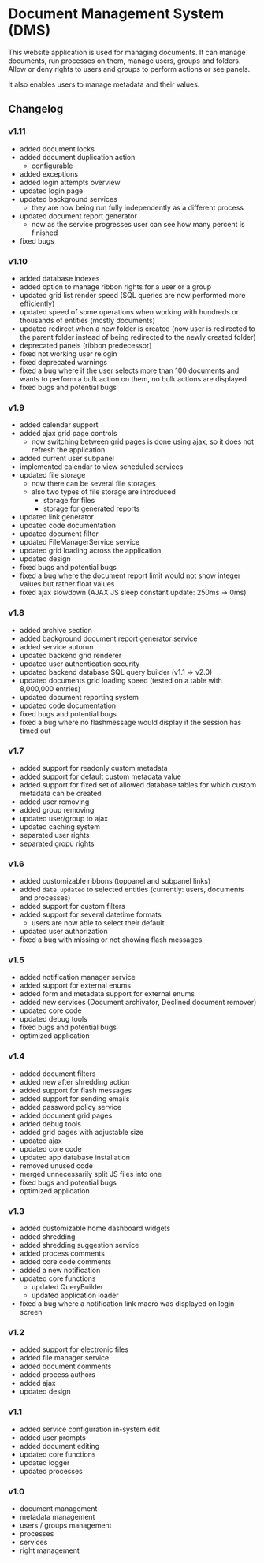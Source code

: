 # Document Management System (DMS)
This website application is used for managing documents. It can manage documents, run processes on them, manage users, groups and folders. Allow or deny rights to users and groups to perform actions or see panels.

It also enables users to manage metadata and their values.

## Changelog
### v1.11
- added document locks
- added document duplication action
    - configurable
- added exceptions
- added login attempts overview
- updated login page
- updated background services
    - they are now being run fully independently as a different process
- updated document report generator
    - now as the service progresses user can see how many percent is finished
- fixed bugs

### v1.10
- added database indexes
- added option to manage ribbon rights for a user or a group
- updated grid list render speed (SQL queries are now performed more efficiently)
- updated speed of some operations when working with hundreds or thousands of entities (mostly documents)
- updated redirect when a new folder is created (now user is redirected to the parent folder instead of being redirected to the newly created folder)
- deprecated panels (ribbon predecessor)
- fixed not working user relogin
- fixed deprecated warnings
- fixed a bug where if the user selects more than 100 documents and wants to perform a bulk action on them, no bulk actions are displayed
- fixed bugs and potential bugs

### v1.9
- added calendar support
- added ajax grid page controls
    - now switching between grid pages is done using ajax, so it does not refresh the application
- added current user subpanel
- implemented calendar to view scheduled services
- updated file storage
    - now there can be several file storages
    - also two types of file storage are introduced
        - storage for files
        - storage for generated reports
- updated link generator
- updated code documentation
- updated document filter
- updated FileManagerService service
- updated grid loading across the application
- updated design
- fixed bugs and potential bugs
- fixed a bug where the document report limit would not show integer values but rather float values
- fixed ajax slowdown (AJAX JS sleep constant update: 250ms -> 0ms)

### v1.8
- added archive section
- added background document report generator service
- added service autorun
- updated backend grid renderer
- updated user authentication security
- updated backend database SQL query builder (v1.1 => v2.0)
- updated documents grid loading speed (tested on a table with 8,000,000 entries)
- updated document reporting system
- updated code documentation
- fixed bugs and potential bugs
- fixed a bug where no flashmessage would display if the session has timed out

### v1.7
- added support for readonly custom metadata
- added support for default custom metadata value
- added support for fixed set of allowed database tables for which custom metadata can be created
- added user removing
- added group removing
- updated user/group to ajax
- updated caching system
- separated user rights
- separated gropu rights

### v1.6
- added customizable ribbons (toppanel and subpanel links)
- added `date updated` to selected entities (currently: users, documents and processes)
- added support for custom filters
- added support for several datetime formats
    - users are now able to select their default
- updated user authorization
- fixed a bug with missing or not showing flash messages

### v1.5
- added notification manager service
- added support for external enums
- added form and metadata support for external enums
- added new services (Document archivator, Declined document remover)
- updated core code
- updated debug tools
- fixed bugs and potential bugs
- optimized application

### v1.4
- added document filters
- added new after shredding action
- added support for flash messages
- added support for sending emails
- added password policy service
- added document grid pages
- added debug tools
- added grid pages with adjustable size
- updated ajax
- updated core code
- updated app database installation
- removed unused code
- merged unnecessarily split JS files into one
- fixed bugs and potential bugs
- optimized application

### v1.3
- added customizable home dashboard widgets
- added shredding
- added shredding suggestion service
- added process comments
- added core code comments
- added a new notification
- updated core functions
    - updated QueryBuilder
    - updated application loader
- fixed a bug where a notification link macro was displayed on login screen

### v1.2
- added support for electronic files
- added file manager service
- added document comments
- added process authors
- added ajax
- updated design

### v1.1
- added service configuration in-system edit
- added user prompts
- added document editing
- updated core functions
- updated logger
- updated processes

### v1.0
- document management
- metadata management
- users / groups management
- processes
- services
- right management